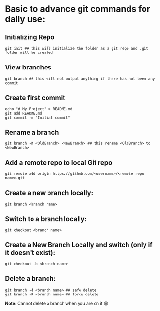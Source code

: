 # Basic to advance git commands for daily use:

## Initializing Repo
```
git init ## this will initialize the folder as a git repo and .git folder will be created
```

## View branches
```
git branch ## this will not output anything if there has not been any commit
```
## Create first commit
```
echo "# My Project" > README.md
git add README.md
git commit -m "Initial commit"
```
## Rename a branch
```
git branch -M <OldBranch> <NewBranch> ## this rename <OldBranch> to <NewBranch>
```
## Add a remote repo to local Git repo
```
git remote add origin https://github.com/<username>/<remote repo name>.git
```
## Create a new branch locally:
```
git branch <branch name>
```
## Switch to a branch locally:
```
git checkout <branch name>
```
## Create a New Branch Locally and switch (only if it doesn't exist):
```
git checkout -b <branch name>
```
## Delete a branch:
```
git branch -d <branch name> ## safe delete
git branch -D <branch name> ## force delete
```
**Note:** Cannot delete a branch when you are on it :laughing: